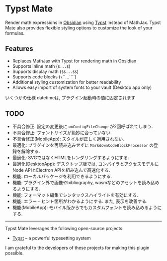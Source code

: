 # Typst Mate

Render math expressions in [Obsidian](https://obsidian.md) using [Typst](https://typst.app/) instead of MathJax.
Typst Mate also provides flexible styling options to customize the look of your formulas.

## Features

- Replaces MathJax with Typst for rendering math in Obsidian
- Supports inline math (`$...$`)
- Supports display math (`$$...$$`)
- Supports code blocks (`\`\`\`...\`\`\``)
- Additional styling customization for better readability
- Allows easy import of system fonts to your vault (Desktop app only)


いくつかの仕様
datetimeは, プラグイン起動時の値に固定されます

## TODO
- 不具合修正: 設定の変更後に `onConfigFileChange` が2回呼ばれてしまう.
- 不具合修正: フォントサイズが絶妙に合っていない.
- 不具合修正(MobileApp): スタイルが正しく適用されない.
- 最適化: プラグインを再読み込みせずに `MarkdownCodeBlockProcessor` の登録を解除する.
- 最適化: SVGではなくHTMLをレンダリングするようにする.
- 最適化(DesktopApp): デスクトップ版では, コンパイラとアクセスモデルにNode APIとElectron APIを組み込んで高速化する.
- 機能: ローカルパッケージを利用できるようにする.
- 機能: プラグイン外で画像やbibliography, wasmなどのアセットを読み込めるようにする.
- 機能: フォーマット編集でシンタックスハイライトを有効にする.
- 機能: エラー・ヒント箇所がわかるようにする. また, 表示を改善する.
- 機能(MobileApp): モバイル版からでもカスタムフォントを読み込めるようにする.

---

Typst Mate leverages the following open-source projects:

- [Typst](https://typst.app/) – a powerful typesetting system

I am grateful to the developers of these projects for making this plugin possible.